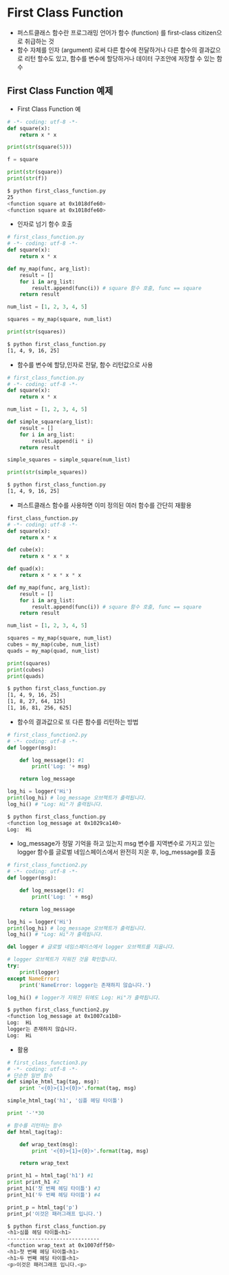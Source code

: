 # First Class Function

- 퍼스트클래스 함수란 프로그래밍 언어가 함수 (function) 를 first-class citizen으로 취급하는 것
- 함수 자체를 인자 (argument) 로써 다른 함수에 전달하거나 다른 함수의 결과값으로 리턴 할수도 있고, 함수를 변수에 할당하거나 데이터 구조안에 저장할 수 있는 함수

## First Class Function 예제

- First Class Function 예

```python
# -*- coding: utf-8 -*-
def square(x):
    return x * x

print(str(square(5)))

f = square

print(str(square))
print(str(f))
```

```bash
$ python first_class_function.py
25
<function square at 0x1018dfe60>
<function square at 0x1018dfe60>
```

- 인자로 넘기 함수 호출

```python
# first_class_function.py
# -*- coding: utf-8 -*-
def square(x):
    return x * x

def my_map(func, arg_list):
    result = []
    for i in arg_list:
        result.append(func(i)) # square 함수 호출, func == square
    return result

num_list = [1, 2, 3, 4, 5]

squares = my_map(square, num_list)

print(str(squares))
```

```bash
$ python first_class_function.py
[1, 4, 9, 16, 25]
```

- 함수를 변수에 할당,인자로 전달, 함수 리턴값으로 사용

```python
# first_class_function.py
# -*- coding: utf-8 -*-
def square(x):
    return x * x

num_list = [1, 2, 3, 4, 5]

def simple_square(arg_list):
    result = []
    for i in arg_list:
        result.append(i * i)
    return result

simple_squares = simple_square(num_list)

print(str(simple_squares))
```

```bash
$ python first_class_function.py
[1, 4, 9, 16, 25]
```

- 퍼스트클래스 함수를 사용하면 이미 정의된 여러 함수를 간단히 재활용

```python
first_class_function.py
# -*- coding: utf-8 -*-
def square(x):
    return x * x

def cube(x):
    return x * x * x

def quad(x):
    return x * x * x * x

def my_map(func, arg_list):
    result = []
    for i in arg_list:
        result.append(func(i)) # square 함수 호출, func == square
    return result

num_list = [1, 2, 3, 4, 5]

squares = my_map(square, num_list)
cubes = my_map(cube, num_list)
quads = my_map(quad, num_list)

print(squares)
print(cubes)
print(quads)
```

```bash
$ python first_class_function.py
[1, 4, 9, 16, 25]
[1, 8, 27, 64, 125]
[1, 16, 81, 256, 625]
```

- 함수의 결과값으로 또 다른 함수를 리턴하는 방법

```python
# first_class_function2.py
# -*- coding: utf-8 -*-
def logger(msg):

    def log_message(): #1
        print('Log: '+ msg)

    return log_message

log_hi = logger('Hi')
print(log_hi) # log_message 오브젝트가 출력됩니다.
log_hi() # "Log: Hi"가 출력됩니다.
```

```bash
$ python first_class_function.py
<function log_message at 0x1029ca140>
Log:  Hi
```

- log_message가 정말 기억을 하고 있는지 msg 변수를 지역변수로 가지고 있는 logger 함수를 글로벌 네임스페이스에서 완전히 지운 후, log_message를 호출

```python
# first_class_function2.py
# -*- coding: utf-8 -*-
def logger(msg):

    def log_message(): #1
        print('Log: ' + msg)

    return log_message

log_hi = logger('Hi')
print(log_hi) # log_message 오브젝트가 출력됩니다.
log_hi() # "Log: Hi"가 출력됩니다.

del logger # 글로벌 네임스페이스에서 logger 오브젝트를 지웁니다.

# logger 오브젝트가 지워진 것을 확인합니다.
try:
    print(logger)
except NameError:
    print('NameError: logger는 존재하지 않습니다.')

log_hi() # logger가 지워진 뒤에도 Log: Hi"가 출력됩니다.
```

```bash
$ python first_class_function2.py
<function log_message at 0x1007ca1b8>
Log:  Hi
logger는 존재하지 않습니다.
Log:  Hi
```

- 활용

```python
# first_class_function3.py
# -*- coding: utf-8 -*-
# 단순한 일반 함수
def simple_html_tag(tag, msg):
    print '<{0}>{1}<{0}>'.format(tag, msg)

simple_html_tag('h1', '심플 헤딩 타이틀')

print '-'*30

# 함수를 리턴하는 함수
def html_tag(tag):

    def wrap_text(msg):
        print '<{0}>{1}<{0}>'.format(tag, msg)

    return wrap_text

print_h1 = html_tag('h1') #1
print print_h1 #2
print_h1('첫 번째 헤딩 타이틀') #3
print_h1('두 번째 헤딩 타이틀') #4

print_p = html_tag('p')
print_p('이것은 패러그래프 입니다.')
```

```bash
$ python first_class_function.py
<h1>심플 헤딩 타이틀<h1>
------------------------------
<function wrap_text at 0x1007dff50>
<h1>첫 번째 헤딩 타이틀<h1>
<h1>두 번째 헤딩 타이틀<h1>
<p>이것은 패러그래프 입니다.<p>
```
